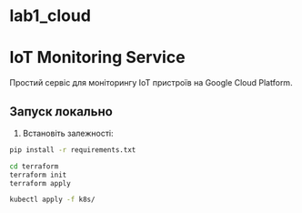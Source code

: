 # lab1_cloud
# IoT Monitoring Service

Простий сервіс для моніторингу IoT пристроїв на Google Cloud Platform.

## Запуск локально

1. Встановіть залежності:
```bash
pip install -r requirements.txt

cd terraform
terraform init
terraform apply

kubectl apply -f k8s/